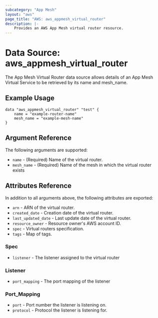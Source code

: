 ```yaml
---
subcategory: "App Mesh"
layout: "aws"
page_title: "AWS: aws_appmesh_virtual_router"
description: |-
    Provides an AWS App Mesh virtual router resource.
---
```


# Data Source: aws_appmesh_virtual_router

The App Mesh Virtual Router data source allows details of an App Mesh Virtual Service to be retrieved by its name and mesh_name.

## Example Usage

```hcl
data "aws_appmesh_virtual_router" "test" {
    name = "example-router-name"
    mesh_name = "example-mesh-name"
}
```

## Argument Reference

The following arguments are supported:

* `name` - (Required) Name of the virtual router.
* `mesh_name` - (Required) Name of the mesh in which the virtual router exists

## Attributes Reference

In addition to all arguments above, the following attributes are exported:

* `arn` - ARN of the virtual router.
* `created_date` - Creation date of the virtual router.
* `last_updated_date` - Last update date of the virtual router.
* `resource_owner` - Resource owner's AWS account ID.
* `spec` - Virtual routers specification.
* `tags` - Map of tags.

### Spec

* `listener` - The listener assigned to the virtual router

### Listener

* `port_mapping` - The port mapping of the listener

### Port_Mapping

* `port` - Port number the listener is listening on.
* `protocol` - Protocol the listener is listening for.